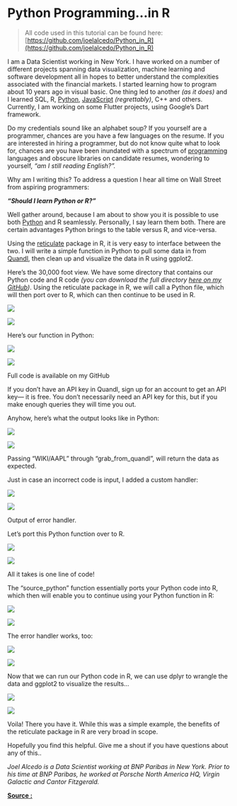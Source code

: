 Python Programming…in R
===

> All code used in this tutorial can be found here:  [https://github.com/joelalcedo/Python_in_R](https://github.com/joelalcedo/Python_in_R)

I am a Data Scientist working in New York. I have worked on a number of different projects spanning data visualization, machine learning and software development all in hopes to better understand the complexities associated with the financial markets. I started learning how to program about 10 years ago in visual basic. One thing led to another  _(as it does)_  and I learned SQL, R,  [Python](https://hackernoon.com/tagged/python),  [JavaScript](https://hackernoon.com/tagged/javascript)  _(regrettably)_, C++ and others. Currently, I am working on some Flutter projects, using Google’s Dart framework.

Do my credentials sound like an alphabet soup? If you yourself are a programmer, chances are you have a few languages on the resume. If you are interested in hiring a programmer, but do not know quite what to look for, chances are you have been inundated with a spectrum of  [programming](https://hackernoon.com/tagged/programming)  languages and obscure libraries on candidate resumes, wondering to yourself,  _“am I still reading English?”._

Why am I writing this? To address a question I hear all time on Wall Street from aspiring programmers:

**_“Should I learn Python or R?”_**

Well gather around, because I am about to show you it is possible to use both  [Python](https://hackernoon.com/tagged/python)  and R seamlessly. Personally, I say learn them both. There are certain advantages Python brings to the table versus R, and vice-versa.

Using the  [reticulate](https://rstudio.github.io/reticulate/articles/introduction.html)  package in R, it is very easy to interface between the two. I will write a simple function in Python to pull some data in from  [Quandl](http://www.quandl.com/), then clean up and visualize the data in R using ggplot2.

Here’s the 30,000 foot view. We have some directory that contains our Python code and R code  _(you can download the full directory_ [_here on my GitHub_](https://github.com/joelalcedo/Python_in_R)_)_. Using the reticulate package in R, we will call a Python file, which will then port over to R, which can then continue to be used in R.

![](https://miro.medium.com/max/30/1*-VHMCjHHrUHP8IZp81QVWg.png?q=20)

![](https://miro.medium.com/max/547/1*-VHMCjHHrUHP8IZp81QVWg.png)

Here’s our function in Python:

![](https://miro.medium.com/max/30/1*JMsrindK3s5WRdexERApfg.png?q=20)

![](https://miro.medium.com/max/827/1*JMsrindK3s5WRdexERApfg.png)

Full code is available on my GitHub

If you don’t have an API key in Quandl, sign up for an account to get an API key— it is free. You don’t necessarily need an API key for this, but if you make enough queries they will time you out.

Anyhow, here’s what the output looks like in Python:

![](https://miro.medium.com/max/30/1*NGALRYn96BEk7B5YuwMb2A.png?q=20)

![](https://miro.medium.com/max/520/1*NGALRYn96BEk7B5YuwMb2A.png)

Passing “WIKI/AAPL” through “grab_from_quandl”, will return the data as expected.

Just in case an incorrect code is input, I added a custom handler:

![](https://miro.medium.com/max/30/1*ij8Q4PLotRBMRMz1cV0VDg.png?q=20)

![](https://miro.medium.com/max/368/1*ij8Q4PLotRBMRMz1cV0VDg.png)

Output of error handler.

Let’s port this Python function over to R.

![](https://miro.medium.com/max/30/1*6ONxL2Oitq_cqYebHivMxw.png?q=20)

![](https://miro.medium.com/max/1622/1*6ONxL2Oitq_cqYebHivMxw.png)

All it takes is one line of code!

The “source_python” function essentially ports your Python code into R, which then will enable you to continue using your Python function in R:

![](https://miro.medium.com/max/30/1*TwJrlxUhUGiYUWgk9FJYuw.png?q=20)

![](https://miro.medium.com/max/706/1*TwJrlxUhUGiYUWgk9FJYuw.png)

The error handler works, too:

![](https://miro.medium.com/max/30/1*TstyFCWFiaIloSeyn8JYSw.png?q=20)

![](https://miro.medium.com/max/736/1*TstyFCWFiaIloSeyn8JYSw.png)

Now that we can run our Python code in R, we can use dplyr to wrangle the data and ggplot2 to visualize the results…

![](https://miro.medium.com/max/30/1*Ri61pAeolT9cTrrdl-uXTA.png?q=20)

![](https://miro.medium.com/max/1259/1*Ri61pAeolT9cTrrdl-uXTA.png)

Voila! There you have it. While this was a simple example, the benefits of the reticulate package in R are very broad in scope.

Hopefully you find this helpful. Give me a shout if you have questions about any of this..

_Joel Alcedo is a Data Scientist working at BNP Paribas in New York. Prior to his time at BNP Paribas, he worked at Porsche North America HQ, Virgin Galactic and Cantor Fitzgerald._

[**Source :**](https://medium.com/hackernoon/python-programming-in-r-baa513b01bc8)
<!--stackedit_data:
eyJoaXN0b3J5IjpbMTM4NjMyNTc2Ml19
-->